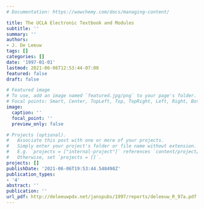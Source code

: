 ```yaml
---
# Documentation: https://wowchemy.com/docs/managing-content/

title: The UCLA Electronic Textbook and Modules
subtitle: ''
summary: ''
authors:
- J. De Leeuw
tags: []
categories: []
date: '1997-01-01'
lastmod: 2021-06-06T12:53:44-07:00
featured: false
draft: false

# Featured image
# To use, add an image named `featured.jpg/png` to your page's folder.
# Focal points: Smart, Center, TopLeft, Top, TopRight, Left, Right, BottomLeft, Bottom, BottomRight.
image:
  caption: ''
  focal_point: ''
  preview_only: false

# Projects (optional).
#   Associate this post with one or more of your projects.
#   Simply enter your project's folder or file name without extension.
#   E.g. `projects = ["internal-project"]` references `content/project/deep-learning/index.md`.
#   Otherwise, set `projects = []`.
projects: []
publishDate: '2021-06-06T19:53:44.548498Z'
publication_types:
- '4'
abstract: ''
publication: ''
url_pdf: http://deleeuwpdx.net/janspubs/1997/reports/deleeuw_R_97a.pdf
---
```

